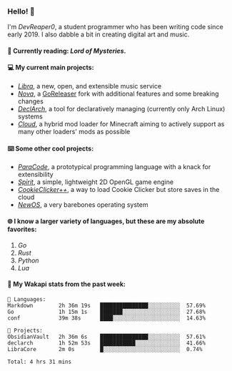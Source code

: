 ### Hello! 👋

I'm _DevReaper0_, a student programmer who has been writing code since early 2019. I also dabble a bit in creating digital art and music.

#### 📖 Currently reading: *Lord of Mysteries*.

#### 💻 My current main projects:

-   _[Libra](https://github.com/LibraMusic)_, a new, open, and extensible music service
-   _[Nova](https://github.com/LibraMusic/Nova)_, a [GoReleaser](https://github.com/goreleaser/goreleaser) fork with additional features and some breaking changes
-   _[DeclArch](https://github.com/DevReaper0/declarch)_, a tool for declaratively managing (currently only Arch Linux) systems
-   _[Cloud](https://github.com/CloudLoaderMC/CloudLoader)_, a hybrid mod loader for Minecraft aiming to actively support as many other loaders' mods as possible

#### ⌨️ Some other cool projects:

-   _[ParaCode](https://github.com/ParaCodeLang/ParaCode)_, a prototypical programming language with a knack for extensibility
-   _[Spirit](https://gitlab.com/DevReaper0/SpiritEngine)_, a simple, lightweight 2D OpenGL game engine
-   _[CookieClicker++](https://github.com/DevReaper0/CookieClickerPlusPlus)_, a way to load Cookie Clicker but store saves in the cloud
-   _[NewOS](https://github.com/DevReaper0/NewOS)_, a very barebones operating system

#### 🌐 I know a larger variety of languages, but these are my absolute favorites:

1. _Go_
2. _Rust_
3. _Python_
4. _Lua_

#### 📡 My Wakapi stats from the past week:

```text
💾 Languages:
Markdown        2h 36m 19s   ███████████████░░░░░░░░░░  57.69%
Go              1h 15m 1s    ███████░░░░░░░░░░░░░░░░░░  27.68%
conf            39m 38s      ████░░░░░░░░░░░░░░░░░░░░░  14.63%

💼 Projects:
ObsidianVault   2h 36m 6s    ███████████████░░░░░░░░░░  57.61%
declarch        1h 52m 53s   ███████████░░░░░░░░░░░░░░  41.66%
LibraCore       2m 0s        █░░░░░░░░░░░░░░░░░░░░░░░░  0.74%

Total: 4 hrs 31 mins
```
